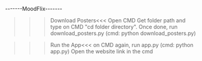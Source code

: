 -------MoodFlix-------
>>>Download Posters<<<
Open CMD
Get folder path and type on CMD "cd folder directory". Once done, run download_posters.py (cmd: python download_posters.py)

>>>Run the App<<<
on CMD again, run app.py (cmd: python app.py)
Open the website link in the cmd
